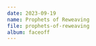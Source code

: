 ```yaml
---
date: 2023-09-19
name: Prophets of Reweaving
file: prophets-of-reweaving
album: faceoff
---
```


<!-- Mój pierwszy i jak dotąd jedyny utwór, który został w pełni zaimprowizowany za jednym zamachem; potem pozostały tylko poprawki z tempem. Podoba mi się zwłaszcza niespodziewany dysonans w 1:45, a także raczej niespodziewany akord molowy na końcu. -->

